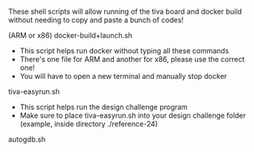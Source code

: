 These shell scripts will allow running of the tiva board and docker build without needing to copy and paste a bunch of codes!

(ARM or x86) docker-build+launch.sh 
- This script helps run docker without typing all these commands
- There's one file for ARM and another for x86, please use the correct one!
- You will have to open a new terminal and manually stop docker

tiva-easyrun.sh
- This script helps run the design challenge program
- Make sure to place tiva-easyrun.sh into your design challenge folder (example, inside directory ./reference-24)

autogdb.sh